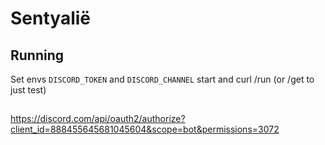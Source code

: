 # Sentyalië

## Running
Set envs `DISCORD_TOKEN` and `DISCORD_CHANNEL` start and curl /run (or /get to just test)
##
https://discord.com/api/oauth2/authorize?client_id=888455645681045604&scope=bot&permissions=3072
